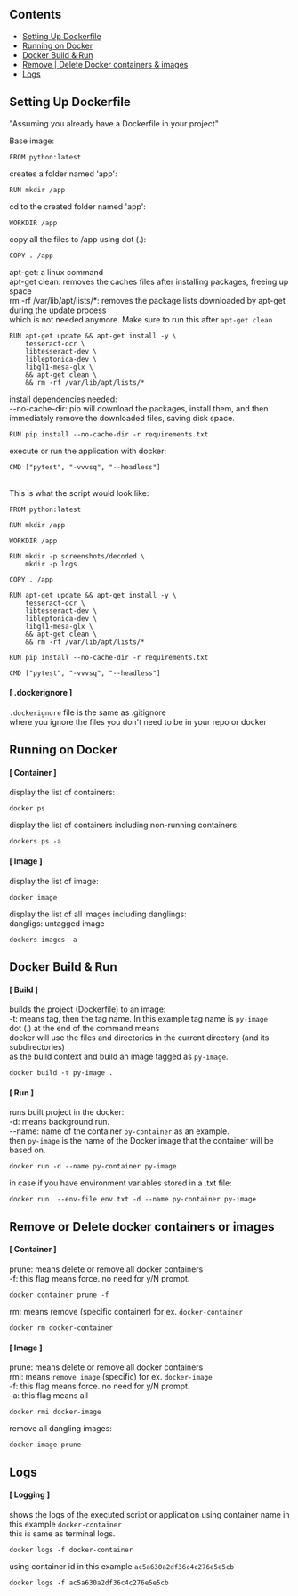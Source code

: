 ## Contents
- [Setting Up Dockerfile](https://github.com/markuusche/docker-guide?tab=readme-ov-file#setting-up-dockerfile)
- [Running on Docker](https://github.com/markuusche/docker-guide?tab=readme-ov-file#running-on-docker)
- [Docker Build & Run](https://github.com/markuusche/docker-guide?tab=readme-ov-file#docker-build--run)
- [Remove | Delete Docker containers & images](https://github.com/markuusche/docker-guide?tab=readme-ov-file#remove-or-delete-docker-containers-or-images)
- [Logs](https://github.com/markuusche/docker-guide?tab=readme-ov-file#logs)


## Setting Up Dockerfile

"Assuming you already have a Dockerfile in your project"

Base image:
```
FROM python:latest
```
creates a folder named 'app':
```
RUN mkdir /app
```
cd to the created folder named 'app':
```
WORKDIR /app
```
copy all the files to /app using dot (.):
```
COPY . /app
```
apt-get: a linux command \
apt-get clean: removes the caches files after installing packages, freeing up space \
rm -rf /var/lib/apt/lists/*: removes the package lists downloaded by apt-get during the update process \
which is not needed anymore. Make sure to run this after `apt-get clean`
```
RUN apt-get update && apt-get install -y \
    tesseract-ocr \
    libtesseract-dev \
    libleptonica-dev \
    libgl1-mesa-glx \
    && apt-get clean \
    && rm -rf /var/lib/apt/lists/*
```
install dependencies needed: \
--no-cache-dir: pip will download the packages, install them, and then immediately remove the downloaded files, saving disk space.
```
RUN pip install --no-cache-dir -r requirements.txt
```
execute or run the application with docker:
```
CMD ["pytest", "-vvvsq", "--headless"]
```
\
This is what the script would look like:
```
FROM python:latest

RUN mkdir /app

WORKDIR /app

RUN mkdir -p screenshots/decoded \
    mkdir -p logs

COPY . /app

RUN apt-get update && apt-get install -y \
    tesseract-ocr \
    libtesseract-dev \
    libleptonica-dev \
    libgl1-mesa-glx \
    && apt-get clean \
    && rm -rf /var/lib/apt/lists/*

RUN pip install --no-cache-dir -r requirements.txt

CMD ["pytest", "-vvvsq", "--headless"]
```

#### [ .dockerignore ]
`.dockerignore` file is the same as .gitignore \
where you ignore the files you don't need to be in your repo or docker
  

  
## Running on Docker

#### [ Container ]
display the list of containers:
```
docker ps
```
display the list of containers including non-running containers:
```
dockers ps -a
```
#### [ Image ]
display the list of image:
```
docker image
```
display the list of all images including danglings: \
dangligs: untagged image
```
dockers images -a
```

## Docker Build & Run

#### [ Build ]
builds the project (Dockerfile) to an image: \
-t: means tag, then the tag name. In this example tag name is `py-image` \
dot (.) at the end of the command means \
docker will use the files and directories in the current directory (and its subdirectories) \
as the build context and build an image tagged as `py-image`.
```
docker build -t py-image .
```
#### [ Run ]
runs built project in the docker: \
-d: means background run.\
--name: name of the container `py-container` as an example. \
then `py-image` is the name of the Docker image that the container will be based on. 
```
docker run -d --name py-container py-image
```
in case if you have environment variables stored in a .txt file:
```
docker run  --env-file env.txt -d --name py-container py-image
```

## Remove or Delete docker containers or images

#### [ Container ]
prune: means delete or remove all docker containers \
-f: this flag means force. no need for y/N prompt.

```
docker container prune -f
```
rm: means remove (specific container) for ex. `docker-container`
```
docker rm docker-container
```

#### [ Image ]
prune: means delete or remove all docker containers \
rmi: means `remove image` (specific) for ex. `docker-image` \
-f: this flag means force. no need for y/N prompt. \
-a: this flag means all
```
docker rmi docker-image
```
remove all dangling images:
```
docker image prune
```

## Logs

#### [ Logging ]
shows the logs of the executed script or application using container name in this example `docker-container` \
this is same as terminal logs.
```
docker logs -f docker-container
```
using container id in this example `ac5a630a2df36c4c276e5e5cb`
```
docker logs -f ac5a630a2df36c4c276e5e5cb
```
